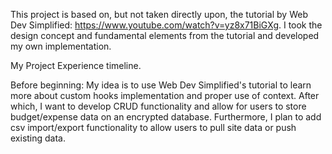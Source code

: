 This project is based on, but not taken directly upon, the tutorial by Web Dev Simplified: https://www.youtube.com/watch?v=yz8x71BiGXg.
I took the design concept and fundamental elements from the tutorial and developed my own implementation.

My Project Experience timeline.

Before beginning:
My idea is to use Web Dev Simplified's tutorial to learn more about custom hooks implementation and proper use of context.  After which, I want to develop CRUD functionality and allow for users to store budget/expense data on an encrypted database.
Furthermore, I plan to add csv import/export functionality to allow users to pull site data or push existing data.
